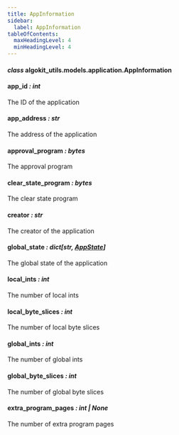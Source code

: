 ```yaml
---
title: AppInformation
sidebar:
  label: AppInformation
tableOfContents:
  maxHeadingLevel: 4
  minHeadingLevel: 4
---
```


#### _class_ algokit_utils.models.application.AppInformation

#### app_id _: int_

The ID of the application

#### app_address _: str_

The address of the application

#### approval_program _: bytes_

The approval program

#### clear_state_program _: bytes_

The clear state program

#### creator _: str_

The creator of the application

#### global_state _: dict[str, [AppState](AppState.md#algokit_utils.models.application.AppState)]_

The global state of the application

#### local_ints _: int_

The number of local ints

#### local_byte_slices _: int_

The number of local byte slices

#### global_ints _: int_

The number of global ints

#### global_byte_slices _: int_

The number of global byte slices

#### extra_program_pages _: int | None_

The number of extra program pages
